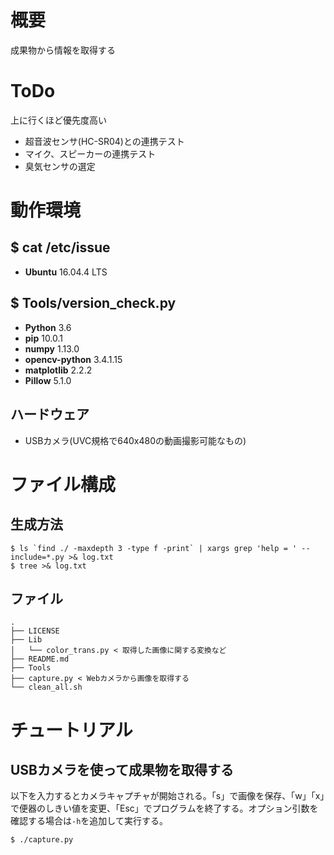 # 概要

成果物から情報を取得する

# ToDo

上に行くほど優先度高い

- 超音波センサ(HC-SR04)との連携テスト
- マイク、スピーカーの連携テスト
- 臭気センサの選定


# 動作環境

## $ cat /etc/issue

- **Ubuntu** 16.04.4 LTS

## $ Tools/version_check.py

- **Python** 3.6
- **pip** 10.0.1
- **numpy** 1.13.0
- **opencv-python** 3.4.1.15
- **matplotlib** 2.2.2
- **Pillow** 5.1.0

## ハードウェア

- USBカメラ(UVC規格で640x480の動画撮影可能なもの)

# ファイル構成

## 生成方法

```console
$ ls `find ./ -maxdepth 3 -type f -print` | xargs grep 'help = ' --include=*.py >& log.txt
$ tree >& log.txt
```

## ファイル

```console
.
├── LICENSE
├── Lib
│   └── color_trans.py < 取得した画像に関する変換など
├── README.md
├── Tools
├── capture.py < Webカメラから画像を取得する
└── clean_all.sh
```

# チュートリアル

## USBカメラを使って成果物を取得する

以下を入力するとカメラキャプチャが開始される。「s」で画像を保存、「w」「x」で便器のしきい値を変更、「Esc」でプログラムを終了する。オプション引数を確認する場合は`-h`を追加して実行する。

```console
$ ./capture.py
```
